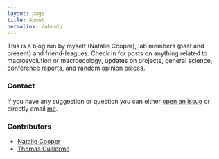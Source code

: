 ```yaml
---
layout: page
title: About
permalink: /about/
---
```


This is a blog run by myself (Natalie Cooper), lab members (past and present) and friend-leagues. Check in for posts on anything related to macroevolution or macroecology, updates on projects, general science, conference reports, and random opinion pieces.

### Contact

If you have any suggestion or question you can either [open an issue](https://github.com/macromuseum/macromuseum.github.io/issues) or directly email [me](mailto:natalie.cooper@nhm.ac.uk).

### Contributors
* [Natalie Cooper](http://nhcooper123.github.io)
* [Thomas Guillerme](http://tguillerme.github.io)